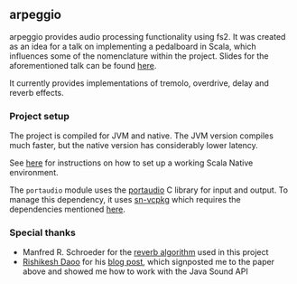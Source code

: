 ## arpeggio

arpeggio provides audio processing functionality using fs2. It was created as an idea for a talk on implementing a pedalboard in Scala, which influences some of the nomenclature within the project. Slides for the aforementioned talk can be found [here](https://willbinzi.github.io/arpeggio-slides/).

It currently provides implementations of tremolo, overdrive, delay and reverb effects.

### Project setup
The project is compiled for JVM and native. The JVM version compiles much faster, but the native version has considerably lower latency.

See [here](https://scala-native.org/en/latest/user/setup.html) for instructions on how to set up a working Scala Native environment.

The `portaudio` module uses the [portaudio](https://www.portaudio.com/) C library for input and output. To manage this dependency, it uses [sn-vcpkg](https://github.com/indoorvivants/sn-vcpkg) which requires the dependencies mentioned [here](https://github.com/indoorvivants/sn-vcpkg?tab=readme-ov-file#docker-base-image).

### Special thanks
- Manfred R. Schroeder for the [reverb algorithm](https://hajim.rochester.edu/ece/sites/zduan/teaching/ece472/reading/Schroeder_1962.pdf) used in this project
- [Rishikesh Daoo](https://github.com/Rishikeshdaoo) for his [blog post](https://medium.com/the-seekers-project/coding-a-basic-reverb-algorithm-part-2-an-introduction-to-audio-programming-4db79dd4e325), which signposted me to the paper above and showed me how to work with the Java Sound API

